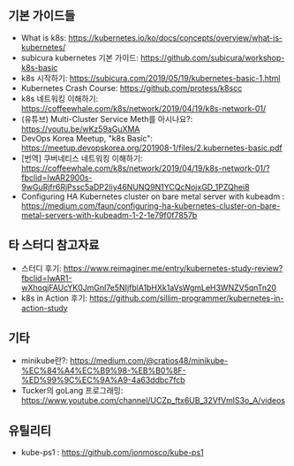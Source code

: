 
## 기본 가이드들 

- What is k8s: https://kubernetes.io/ko/docs/concepts/overview/what-is-kubernetes/
- subicura kubernetes 기본 가이드: https://github.com/subicura/workshop-k8s-basic
- k8s 시작하기: https://subicura.com/2019/05/19/kubernetes-basic-1.html
- Kubernetes Crash Course: https://github.com/protess/k8scc
- k8s 네트워킹 이해하기: https://coffeewhale.com/k8s/network/2019/04/19/k8s-network-01/
- (유튜브) Multi-Cluster Service Meth를 아시나요?: https://youtu.be/wKz59aGuXMA
- DevOps Korea Meetup, "k8s Basic": https://meetup.devopskorea.org/201908-1/files/2.kubernetes-basic.pdf
- [번역] 쿠버네티스 네트워킹 이해하기: https://coffeewhale.com/k8s/network/2019/04/19/k8s-network-01/?fbclid=IwAR2900s-9wGuRjfr6RjPssc5aDP2Iiy46NUNQ9N1YCQcNojxGD_1PZQhei8
- Configuring HA Kubernetes cluster on bare metal server with kubeadm : https://medium.com/faun/configuring-ha-kubernetes-cluster-on-bare-metal-servers-with-kubeadm-1-2-1e79f0f7857b

## 타 스터디 참고자료
- 스터디 후기: https://www.reimaginer.me/entry/kubernetes-study-review?fbclid=IwAR1-wXhoqjFAUcYK0JmGnl7e5NIjfblA1bHXk1aVsWgmLeH3WNZV5qnTn20
- k8s in Action 후기: https://github.com/sillim-programmer/kubernetes-in-action-study

## 기타

- minikube란?: https://medium.com/@cratios48/minikube-%EC%84%A4%EC%B9%98-%EB%B0%8F-%ED%99%9C%EC%9A%A9-4a63ddbc7fcb
- Tucker의 goLang 프로그래밍: https://www.youtube.com/channel/UCZp_ftx6UB_32VfVmlS3o_A/videos

## 유틸리티

- kube-ps1 : https://github.com/jonmosco/kube-ps1
